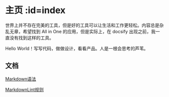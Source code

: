 # 主页 :id=index <!-- {docsify-ignore-all} -->

世界上并不存在完美的工具，但是好的工具可以让生活和工作更轻松。内容总是杂乱无章，希望找到 All in One 的应用，但是实际上，在 docsify 出现之前，我一直没有找到这样的工具。

Hello World！写写代码，做做设计，看看产品。人是一根会思考的芦苇。

## 文档

[Markdown语法](markdown/)

[MarkdownLint规则](markdown-lint)